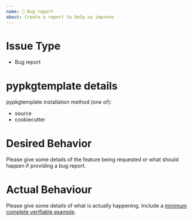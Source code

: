```yaml
---
name: 🐛 Bug report
about: Create a report to help us improve
---
```

<!--- Verify first that your issue is not already reported on the issue tracker -->
<!--
  If you do not have capacity to contribute to resolving the issue that you
  will now open, please consider supporting the maintainer and donating at
  https://lukewm.info/support/
-->

# Issue Type

- Bug report

# pypkgtemplate details

pypkgtemplate installation method (one of):

- source
- cookiecutter

# Desired Behavior

Please give some details of the feature being requested or what should happen
if providing a bug report.

# Actual Behaviour

Please give some details of what is actually happening. Include a [minimum
complete verifiable example](https://stackoverflow.com/help/mcve).
